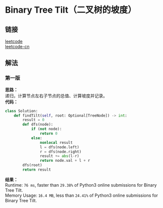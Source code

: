 # Binary Tree Tilt（二叉树的坡度）

## 链接
[leetcode](https://leetcode.com/problems/binary-tree-tilt/)  
[leetcode-cn](https://leetcode-cn.com/problems/binary-tree-tilt/)  

## 解法
### 第一版
**思路：**  
递归，计算节点左右子节点的总值、计算坡度并记录。  
**代码：**  
```python
class Solution:
    def findTilt(self, root: Optional[TreeNode]) -> int:
        result = 0
        def dfs(node):
            if (not node):
                return 0
            else:
                nonlocal result
                l = dfs(node.left)
                r = dfs(node.right)
                result += abs(l-r)
                return node.val + l + r
        dfs(root)
        return result
```
**结果：**  
Runtime: `76 ms`, faster than `29.38%` of Python3 online submissions for Binary Tree Tilt.  
Memory Usage: `16.4 MB`, less than `24.41%` of Python3 online submissions for Binary Tree Tilt.  